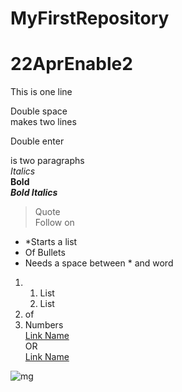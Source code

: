 # MyFirstRepository
# 22AprEnable2
This 
is
one
line

Double space  
makes two lines

Double enter

is two paragraphs  
*Italics*  
**Bold**  
***Bold Italics***  
> Quote  
> Follow on  
* *Starts a list
* Of Bullets
* Needs a space between * and word
1. 1. List
   2. List 
3. of
4. Numbers  
[Link Name](https://www.google.com)  
OR  
[Link Name][google-link]  

[google-link]:https://www.google.com  

![mg](https://user-images.githubusercontent.com/103578267/163417343-dae13606-8e8a-4c9d-877a-840192eda2e5.png)
